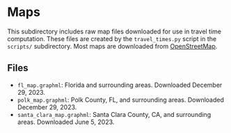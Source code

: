 # Maps

This subdirectory includes raw map files downloaded for use in travel time computation. These files are created by the `travel_times.py` script in the `scripts/` subdirectory. Most maps are downloaded from [OpenStreetMap](https://www.openstreetmap.org/).

## Files

* `fl_map.graphml`: Florida and surrounding areas. Downloaded December 29, 2023.
* `polk_map.graphml`: Polk County, FL, and surrounding areas. Downloaded December 29, 2023.
* `santa_clara_map.graphml`: Santa Clara County, CA, and surrounding areas. Downloaded June 5, 2023.
